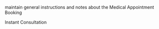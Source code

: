  maintain general instructions and notes about the Medical Appointment Booking

Instant Consultation 